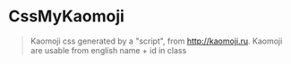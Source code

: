 # CssMyKaomoji


>Kaomoji css generated by a "script", from http://kaomoji.ru.
>Kaomoji are usable from english name + id in class